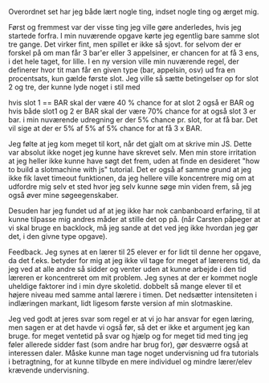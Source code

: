 Overordnet set har jeg både lært nogle ting, indset nogle ting og ærget mig.

Først og fremmest var der visse ting jeg ville gøre anderledes, hvis jeg startede forfra.
I min nuværende opgave kørte jeg egentlig bare samme slot tre gange. Det virker fint, men spillet er ikke så sjovt. 
for selvom der er forskel på om man får 3 bar'er eller 3 appelsiner, er chancen for at få 3 ens, i det hele taget, for lille.
I en ny version ville min nuværende regel, der definerer hvor tit man får en given type (bar, appelsin, osv) ud fra en procentsats, 
kun gælde første slot. Jeg ville så sætte betingelser op for slot 2 og tre, der kunne lyde noget i stil med

hvis slot 1 == BAR  skal der være 40 % chance for at slot 2 også er BAR og hvis både slot1 og 2 er BAR skal der være 70% chance 
for at også slot 3 er bar. i min nuværende udregning er der 5% chance pr. slot, for at få bar. Det vil sige at der er 5% af 5% af 5% 
chance for at få 3 x BAR. 

Jeg følte at jeg kom meget til kort, når det gjalt om at skrive min JS. Dette var absolut ikke noget jeg kunne have skrevet selv. 
Men min store irritation at jeg heller ikke kunne have søgt det frem, uden at finde en desideret "how to build a slotmachine with js" 
tutorial. Det er også af samme grund at jeg ikke fik lavet timeout funktionen, da jeg hellere ville koncentrere mig om at udfordre mig 
selv et sted hvor jeg selv kunne søge min viden frem, så jeg også øver mine søgeegenskaber. 

Desuden har jeg fundet ud af at jeg ikke har nok canbanboard erfaring, til at kunne tilpasse mig andres måder at stille det op på. 
(når Carsten påpeger at vi skal bruge en backlock, må jeg sande at det ved jeg ikke hvordan jeg gør det, i den givne type opgave).

Feedback.
Jeg synes at en lærer til 25 elever er for lidt til denne her opgave, da det f.eks. betyder for mig at jeg ikke vil tage for meget af 
lærerens tid, da jeg ved at alle andre så sidder og venter uden at kunne arbejde i den tid læreren er koncentreret om mit problem. 
Jeg synes at der er kommet nogle uheldige faktorer ind i min dyre skoletid. dobbelt så mange elever til et højere niveau med samme antal 
lærere i timen. Det nedsætter intensiteten i indlæringen markant, lidt ligesom første version af min slotmaskine. 

Jeg ved godt at jeres svar som regel er at vi jo har ansvar for egen læring, men sagen er at det havde vi også før, så det er 
ikke et argument jeg kan bruge. for meget ventetid på svar og hjælp og for meget tid med ting jeg føler allerede sidder fast 
(som andre har brug for), gør desværre også at interessen daler. Måske kunne man tage noget undervisning ud fra tutorials i betragtning, 
for at kunne tilbyde en mere individuel og mindre lærer/elev krævende undervisning.  
